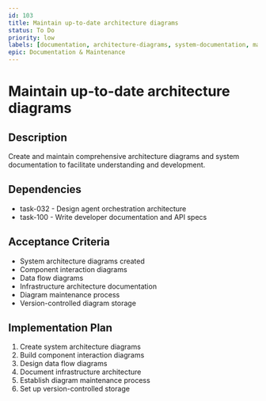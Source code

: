 ```yaml
---
id: 103
title: Maintain up-to-date architecture diagrams
status: To Do
priority: low
labels: [documentation, architecture-diagrams, system-documentation, maintenance]
epic: Documentation & Maintenance
---
```


# Maintain up-to-date architecture diagrams

## Description
Create and maintain comprehensive architecture diagrams and system documentation to facilitate understanding and development.

## Dependencies
- task-032 - Design agent orchestration architecture
- task-100 - Write developer documentation and API specs

## Acceptance Criteria
- System architecture diagrams created
- Component interaction diagrams
- Data flow diagrams
- Infrastructure architecture documentation
- Diagram maintenance process
- Version-controlled diagram storage

## Implementation Plan
1. Create system architecture diagrams
2. Build component interaction diagrams
3. Design data flow diagrams
4. Document infrastructure architecture
5. Establish diagram maintenance process
6. Set up version-controlled storage